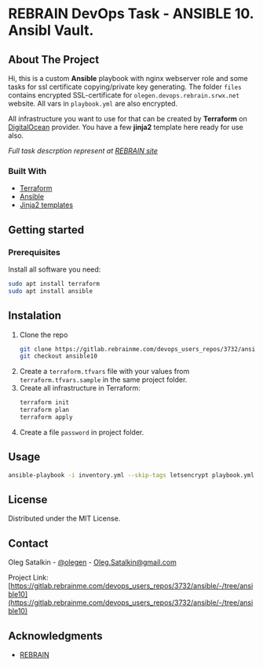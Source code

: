 # REBRAIN DevOps Task - ANSIBLE 10. Ansibl Vault.

## About The Project 
Hi, this is a custom **Ansible** playbook with nginx webserver role and some tasks for ssl certificate copying/private key generating. The folder `files` contains encrypted SSL-certificate for `olegen.devops.rebrain.srwx.net` website.
All vars in `playbook.yml` are also encrypted.

All infrastructure you want to use for that can be created by **Terraform** on [DigitalOcean](https://www.digitalocean.com/) provider. You have a few **jinja2** template here ready for use also.

_Full task descrption represent at [REBRAIN site](https://lk.rebrainme.com/devops/task/147)_


### Built With
* [Terraform](https://www.terraform.io/)
* [Ansible](https://www.ansible.com/)
* [Jinja2 templates](https://jinja.palletsprojects.com/en/3.1.x/)

## Getting started

### Prerequisites
Install all software you need:
  ```sh
  sudo apt install terraform
  sudo apt install ansible
  ```
## Instalation
1. Clone the repo
   ```sh
   git clone https://gitlab.rebrainme.com/devops_users_repos/3732/ansible.git
   git checkout ansible10
   ```
2. Create a `terraform.tfvars` file with your values from `terraform.tfvars.sample` in the same project folder.
3. Create all infrastructure in Terraform:
   ```sh
   terraform init
   terraform plan
   terraform apply
   ```
4. Create a file `password` in project folder. 
## Usage
```sh
ansible-playbook -i inventory.yml --skip-tags letsencrypt playbook.yml --vault-id @password
```
## License

Distributed under the MIT License.

## Contact

Oleg Satalkin - [@olegen](https://t.me/olegen) - Oleg.Satalkin@gmail.com

Project Link: [https://gitlab.rebrainme.com/devops_users_repos/3732/ansible/-/tree/ansible10](https://gitlab.rebrainme.com/devops_users_repos/3732/ansible/-/tree/ansible10)

## Acknowledgments
* [REBRAIN](https://rebrainme.com/)